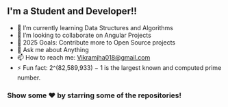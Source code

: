 ## I'm a Student and Developer!!

- 🌱 I’m currently learning Data Structures and Algorithms
- 👯 I’m looking to collaborate on Angular Projects
- 🥅 2025 Goals: Contribute more to Open Source projects
- 💬 Ask me about Anything
- 📫 How to reach me: Vikramjha018@gmail.com  
- ⚡ Fun fact: 2^(82,589,933) − 1 is the largest known and computed prime number.

### Show some ❤️ by starring some of the repositories!

</div>
